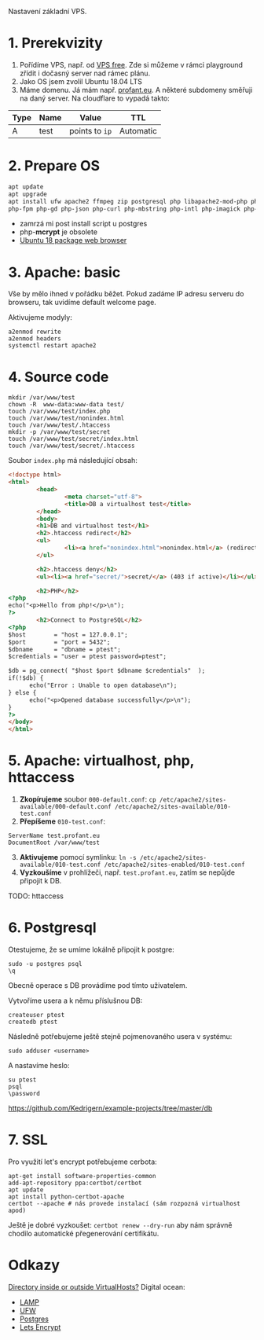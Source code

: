 Nastavení základní VPS.

# 1\. Prerekvizity

1. Pořídíme VPS, např. od [VPS free](https://vpsfree.cz/). Zde si můžeme v rámci playground zřídit i dočasný server nad rámec plánu.
2. Jako OS jsem zvolil Ubuntu 18.04 LTS
3. Máme domenu. Já mám např. [profant.eu](https://www.profant.eu). A některé subdomeny směřuji na daný server. Na cloudflare to vypadá takto:
  
  | Type | Name | Value | TTL |
  |------|------|-------|-----|
  | A    | test | points to `ip` | Automatic |

# 2\. Prepare OS

```bash
apt update
apt upgrade
apt install ufw apache2 ffmpeg zip postgresql php libapache2-mod-php php-mysql php-pgsql \
php-fpm php-gd php-json php-curl php-mbstring php-intl php-imagick php-xml php-zip php-log php-bz2 php-gmp php-memcached php-redis
```
- zamrzá mi post install script u postgres
- php-**mcrypt** je obsolete
- [Ubuntu 18 package web browser](https://packages.ubuntu.com/)

# 3. Apache: basic

Vše by mělo ihned v pořádku běžet. Pokud zadáme IP adresu serveru do browseru, tak uvidíme default welcome page.

Aktivujeme modyly:

```
a2enmod rewrite
a2enmod headers
systemctl restart apache2
```

# 4\. Source code

```
mkdir /var/www/test
chown -R  www-data:www-data test/
touch /var/www/test/index.php
touch /var/www/test/nonindex.html
touch /var/www/test/.htaccess
mkdir -p /var/www/test/secret
touch /var/www/test/secret/index.html
touch /var/www/test/secret/.htaccess
```

Soubor `index.php` má následující obsah:

```html
<!doctype html>
<html>
        <head>
                <meta charset="utf-8">
                <title>DB a virtualhost test</title>
        </head>
        <body>
        <h1>DB and virtualhost test</h1>
        <h2>.htaccess redirect</h2>
        <ul>
                <li><a href="nonindex.html">nonindex.html</a> (redirect to index.php)</li>
        </ul>

        <h2>.htaccess deny</h2>
        <ul><li><a href="secret/">secret/</a> (403 if active)</li></ul>

        <h2>PHP</h2>
<?php
echo("<p>Hello from php!</p>\n");
?>
        <h2>Connect to PostgreSQL</h2>
<?php
$host        = "host = 127.0.0.1";
$port        = "port = 5432";
$dbname      = "dbname = ptest";
$credentials = "user = ptest password=ptest";

$db = pg_connect( "$host $port $dbname $credentials"  );
if(!$db) {
      echo("Error : Unable to open database\n");
} else {
      echo("<p>Opened database successfully</p>\n");
}
?>
</body>
</html>
```

# 5\. Apache: virtualhost, php, httaccess

1. **Zkopírujeme** soubor `000-default.conf`: 
    ```cp /etc/apache2/sites-available/000-default.conf /etc/apache2/sites-available/010-test.conf```
2. **Přepíšeme** `010-test.conf`: 
  ```
  ServerName test.profant.eu
  DocumentRoot /var/www/test
  ```
3. **Aktivujeme** pomocí symlinku:
    ```ln -s /etc/apache2/sites-available/010-test.conf /etc/apache2/sites-enabled/010-test.conf```
4. **Vyzkoušíme** v prohlížeči, např. `test.profant.eu`, zatím se nepůjde připojit k DB.

TODO: httaccess

# 6\. Postgresql

Otestujeme, že se umíme lokálně připojit k postgre:

```
sudo -u postgres psql
\q
```

Obecně operace s DB provádíme pod tímto uživatelem. 

Vytvoříme usera a k němu příslušnou DB:

```
createuser ptest
createdb ptest
```

Následně potřebujeme ještě stejně pojmenovaného usera v systému:

```
sudo adduser <username>
```

A nastavíme heslo:
```
su ptest
psql
\password
```

https://github.com/Kedrigern/example-projects/tree/master/db



# 7\. SSL

Pro využití let's encrypt potřebujeme cerbota:

```
apt-get install software-properties-common
add-apt-repository ppa:certbot/certbot
apt update 
apt install python-certbot-apache
certbot --apache # nás provede instalací (sám rozpozná virtualhost apod)
```

Ještě je dobré vyzkoušet: `certbot renew --dry-run` aby nám správně chodilo automatické přegenerování certifikátu.


# Odkazy

[Directory inside or outside VirtualHosts?](https://serverfault.com/questions/267583/directory-inside-or-outside-virtualhosts)
Digital ocean:
- [LAMP](https://www.digitalocean.com/community/tutorials/how-to-install-linux-apache-mysql-php-lamp-stack-ubuntu-18-04)
- [UFW](https://www.digitalocean.com/community/tutorials/how-to-set-up-a-firewall-with-ufw-on-ubuntu-18-04)
- [Postgres](https://www.digitalocean.com/community/tutorials/how-to-install-and-use-postgresql-on-ubuntu-18-04)
- [Lets Encrypt](https://www.digitalocean.com/community/tutorials/how-to-secure-apache-with-let-s-encrypt-on-ubuntu-18-04)
